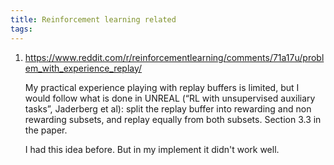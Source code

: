 ```yaml
---
title: Reinforcement learning related
tags: 
---
```


1. https://www.reddit.com/r/reinforcementlearning/comments/71a17u/problem_with_experience_replay/

	My practical experience playing with replay buffers is limited, but I would follow what is done in UNREAL (“RL with unsupervised auxiliary tasks”, Jaderberg et al): split the replay buffer into rewarding and non rewarding subsets, and replay equally from both subsets. Section 3.3 in the paper.

	I had this idea before. But in my implement it didn't work well.